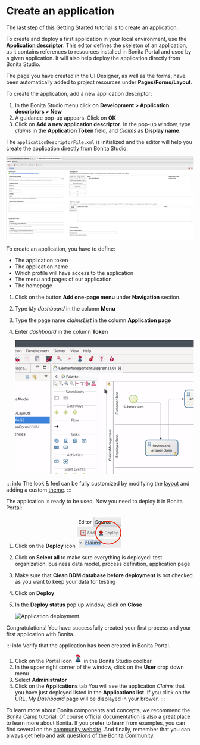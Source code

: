 # Create an application

The last step of this Getting Started tutorial is to create an application.

To create and deploy a first application in your local environment, use the **[Application descriptor](applicationCreation.md)**. This editor defines the skeleton of an application, as it contains references to resources installed in Bonita Portal and used by a given application. It will also help deploy the application directly from Bonita Studio. 

The page you have created in the UI Designer, as well as the forms, have been automatically added to project resources under **Pages/Forms/Layout**.

To create the application, add a new application descriptor:
1. In the Bonita Studio menu click on **Development > Application descriptors > New**
1. A guidance pop-up appears. Click on **OK** 
1. Click on **Add a new application descriptor**. In the pop-up window, type _claims_ in the **Application Token** field, and _Claims_ as **Display name**.

The `applicationDescriptorFile.xml` is initialized and the editor will help you create the application directly from Bonita Studio.

   ![Application Descriptor Editor](images/getting-started-tutorial/create-application/applicationEditor.png)<!--{.img-responsive .img-thumbnail}-->
   
To create an application, you have to define: 
- The application token
- The application name
- Which profile will have access to the application
- The menu and pages of our application
- The homepage 

1. Click on the button **Add one-page menu** under **Navigation** section.
1. Type _My dashboard_ in the column **Menu**
1. Type the page name _claimsList_ in the column **Application page** 
1. Enter _dashboard_ in the column **Token**


   ![Application deployment](images/getting-started-tutorial/create-application/create-application.gif)<!--{.img-responsive .img-thumbnail}-->

::: info
The look & feel can be fully customized by modifying the [layout](layouts.md) and adding a custom [theme](customize-living-application-theme.md).
:::

The application is ready to be used. Now you need to deploy it in Bonita Portal:
1. Click on the **Deploy** icon ![deploy icon](images/getting-started-tutorial/create-application/deploy-icon.png)
1. Click on **Select all** to make sure everything is deployed: test organization, business data model, process definition, application page
1. Make sure that **Clean BDM database before deployment** is not checked as you want to keep your data for testing
1. Click on **Deploy**
1. In the **Deploy status** pop up window, click on **Close**

   ![Application deployment](images/getting-started-tutorial/create-application/application-deployment.gif)<!--{.img-responsive .img-thumbnail}-->
   
Congratulations! You have successfully created your first process and your first application with Bonita.

::: info
Verify that the application has been created in Bonita Portal.
1. Click on the Portal icon ![Portal icon](images/getting-started-tutorial/create-application/portal-icon.png) in the Bonita Studio coolbar.
1. In the upper right corner of the window, click on the **User** drop down menu
1. Select **Administrator**
1. Click on the **Applications** tab
You will see the application _Claims_ that you have just deployed listed in the **Applications list**. If you click on the URL, _My Dashboard_ page will be displayed in your brower.
:::

To learn more about Bonita components and concepts, we recommend the [Bonita Camp tutorial](https://www.youtube.com/playlist?list=PLvvoQatxaHOMHRiP7hFayNXTJNdxIEiYp). Of course [official documentation](https://documentation.bonitasoft.com) is also a great place to learn more about Bonita. If you prefer to learn from examples, you can find several on the [community website](https://community.bonitasoft.com/project?title=&field_type_tid=3869). And finally, remember that you can always get help and [ask questions of the Bonita Community](https://community.bonitasoft.com/questions-and-answers/).
